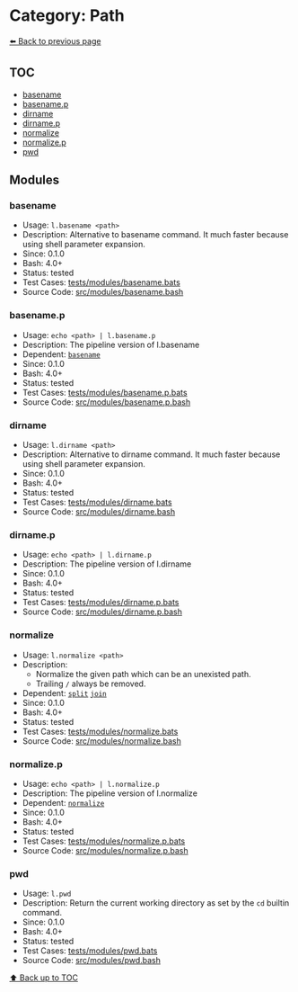 # Category: Path

[⬅️ Back to previous page](./README.md)

## TOC

- [basename](#basename)
- [basename.p](#basename.p)
- [dirname](#dirname)
- [dirname.p](#dirname.p)
- [normalize](#normalize)
- [normalize.p](#normalize.p)
- [pwd](#pwd)

## Modules

### basename

- Usage: `l.basename <path>`
- Description: Alternative to basename command. It much faster because using shell parameter expansion.
- Since: 0.1.0
- Bash: 4.0+
- Status: tested
- Test Cases: [tests/modules/basename.bats](../../tests/modules/basename.bats)
- Source Code: [src/modules/basename.bash](../../src/modules/basename.bash)

### basename.p

- Usage: `echo <path> | l.basename.p`
- Description: The pipeline version of l.basename
- Dependent: [`basename`](./path.md#basename)
- Since: 0.1.0
- Bash: 4.0+
- Status: tested
- Test Cases: [tests/modules/basename.p.bats](../../tests/modules/basename.p.bats)
- Source Code: [src/modules/basename.p.bash](../../src/modules/basename.p.bash)

### dirname

- Usage: `l.dirname <path>`
- Description: Alternative to dirname command. It much faster because using shell parameter expansion.
- Since: 0.1.0
- Bash: 4.0+
- Status: tested
- Test Cases: [tests/modules/dirname.bats](../../tests/modules/dirname.bats)
- Source Code: [src/modules/dirname.bash](../../src/modules/dirname.bash)

### dirname.p

- Usage: `echo <path> | l.dirname.p`
- Description: The pipeline version of l.dirname
- Since: 0.1.0
- Bash: 4.0+
- Status: tested
- Test Cases: [tests/modules/dirname.p.bats](../../tests/modules/dirname.p.bats)
- Source Code: [src/modules/dirname.p.bash](../../src/modules/dirname.p.bash)

### normalize

- Usage: `l.normalize <path>`
- Description:
  - Normalize the given path which can be an unexisted path.
  - Trailing `/` always be removed.
- Dependent: [`split`](./string.md#split) [`join`](./string.md#join)
- Since: 0.1.0
- Bash: 4.0+
- Status: tested
- Test Cases: [tests/modules/normalize.bats](../../tests/modules/normalize.bats)
- Source Code: [src/modules/normalize.bash](../../src/modules/normalize.bash)

### normalize.p

- Usage: `echo <path> | l.normalize.p`
- Description: The pipeline version of l.normalize
- Dependent: [`normalize`](./path.md#normalize)
- Since: 0.1.0
- Bash: 4.0+
- Status: tested
- Test Cases: [tests/modules/normalize.p.bats](../../tests/modules/normalize.p.bats)
- Source Code: [src/modules/normalize.p.bash](../../src/modules/normalize.p.bash)

### pwd

- Usage: `l.pwd`
- Description: Return the current working directory as set by the `cd` builtin command.
- Since: 0.1.0
- Bash: 4.0+
- Status: tested
- Test Cases: [tests/modules/pwd.bats](../../tests/modules/pwd.bats)
- Source Code: [src/modules/pwd.bash](../../src/modules/pwd.bash)

[⬆️ Back up to TOC](#toc)
